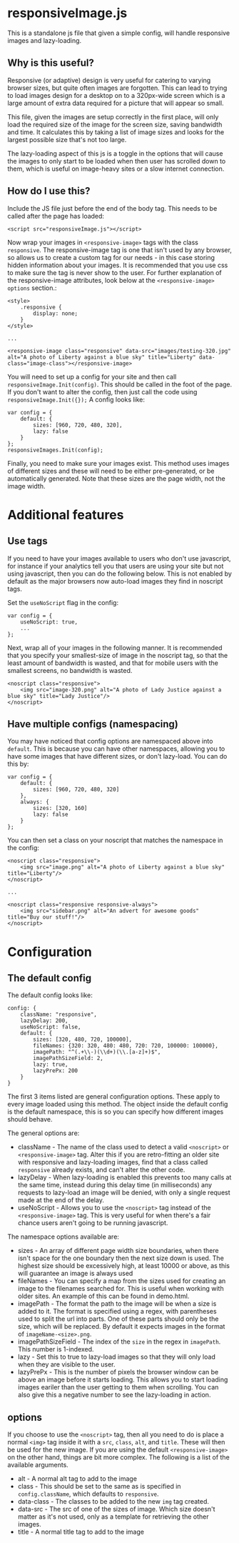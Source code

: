 responsiveImage.js
==================

This is a standalone js file that given a simple config, will handle responsive images and lazy-loading.

Why is this useful?
-------------------

Responsive (or adaptive) design is very useful for catering to varying browser sizes, but quite often images are forgotten. This can lead to trying to load images design for a desktop on to a 320px-wide screen which is a large amount of extra data required for a picture that will appear so small.

This file, given the images are setup correctly in the first place, will only load the required size of the image for the screen size, saving bandwidth and time. It calculates this by taking a list of image sizes and looks for the largest possible size that's not too large.

The lazy-loading aspect of this js is a toggle in the options that will cause the images to only start to be loaded when then user has scrolled down to them, which is useful on image-heavy sites or a slow internet connection.

How do I use this?
------------------

Include the JS file just before the end of the body tag. This needs to be called after the page has loaded:

    <script src="responsiveImage.js"></script>


Now wrap your images in `<responsive-image>` tags with the class `responsive`. The responsive-image tag is one that isn't used by any browser, so allows us to create a custom tag for our needs - in this case storing hidden information about your images. It is recommended that you use css to make sure the tag is never show to the user. For further explanation of the responsive-image attributes, look below at the `<responsive-image> options` section.:

    <style>
        .responsive {
            display: none;
        }
    </style>

    ...

    <responsive-image class="responsive" data-src="images/testing-320.jpg" alt="A photo of Liberty against a blue sky" title="Liberty" data-class="image-class"></responsive-image>


You will need to set up a config for your site and then call `responsiveImage.Init(config)`. This should be called in the foot of the page. If you don't want to alter the config, then just call the code using `responsiveImage.Init({});` A config looks like:

    var config = {
        default: {
            sizes: [960, 720, 480, 320],
            lazy: false
        }
    };
    responsiveImages.Init(config);


Finally, you need to make sure your images exist. This method uses images of different sizes and these will need to be either pre-generated, or be automatically generated. Note that these sizes are the page width, not the image width.

Additional features
===================

Use <noscript> tags
-------------------

If you need to have your images available to users who don't use javascript, for instance if your analytics tell you that users are using your site but not using javascript, then you can do the following below. This is not enabled by default as the major browsers now auto-load images they find in noscript tags.

Set the `useNoScript` flag in the config:

    var config = {
        useNoScript: true,
        ...
    };

Next, wrap all of your images in the following manner. It is recommended that you specify your smallest-size of image in the noscript tag, so that the least amount of bandwidth is wasted, and that for mobile users with the smallest screens, no bandwidth is wasted.

    <noscript class="responsive">
        <img src="image-320.png" alt="A photo of Lady Justice against a blue sky" title="Lady Justice"/>
    </noscript>


Have multiple configs (namespacing)
-----------------------------------

You may have noticed that config options are namespaced above into `default`. This is because you can have other namespaces, allowing you to have some images that have different sizes, or don't lazy-load. You can do this by:

    var config = {
        default: {
            sizes: [960, 720, 480, 320]
        },
        always: {
            sizes: [320, 160]
            lazy: false
        }
    };

You can then set a class on your noscript that matches the namespace in the config:

    <noscript class="responsive">
        <img src="image.png" alt="A photo of Liberty against a blue sky" title="Liberty"/>
    </noscript>

    ...

    <noscript class="responsive responsive-always">
        <img src="sidebar.png" alt="An advert for awesome goods" title="Buy our stuff!"/>
    </noscript>

Configuration
=============

The default config
------------------

The default config looks like:

    config: {
        className: "responsive",
        lazyDelay: 200,
        useNoScript: false,
        default: {
            sizes: [320, 480, 720, 100000],
            fileNames: {320: 320, 480: 480, 720: 720, 100000: 100000},
            imagePath: "^(.+\\-)(\\d+)(\\.[a-z]+)$",
            imagePathSizeField: 2,
            lazy: true,
            lazyPrePx: 200
        }
    }

The first 3 items listed are general configuration options. These apply to every image loaded using this method. The object inside the default config is the default namespace, this is so you can specify how different images should behave.

The general options are:

 - className - The name of the class used to detect a valid `<noscript>` or `<responsive-image>` tag. Alter this if you are retro-fitting an older site with responsive and lazy-loading images, find that a class called `responsive` already exists, and can't alter the other code.
 - lazyDelay - When lazy-loading is enabled this prevents too many calls at the same time, instead during this delay time (in milliseconds) any requests to lazy-load an image will be denied, with only a single request made at the end of the delay.
 - useNoScript - Allows you to use the `<noscript>` tag instead of the `<responsive-image>` tag. This is very useful for when there's a fair chance users aren't going to be running javascript.

The namespace options available are:

 - sizes - An array of different page width size boundaries, when there isn't space for the one boundary then the next size down is used. The highest size should be excessively high, at least 10000 or above, as this will guarantee an image is always used
 - fileNames - You can specify a map from the sizes used for creating an image to the filenames searched for. This is useful when working with older sites. An example of this can be found in demo.html.
 - imagePath - The format the path to the image will be when a size is added to it. The format is specified using a regex, with parentheses used to split the url into parts. One of these parts should only be the size, which will be replaced. By default it expects images in the format of `imageName-<size>.png`.
 - imagePathSizeField - The index of the `size` in the regex in `imagePath`. This number is 1-indexed.
 - lazy - Set this to true to lazy-load images so that they will only load when they are visible to the user.
 - lazyPrePx - This is the number of pixels the browser window can be above an image before it starts loading. This allows you to start loading images eariler than the user getting to them when scrolling. You can also give this a negative number to see the lazy-loading in action.


<responsive-image> options
--------------------------

If you choose to use the `<noscript>` tag, then all you need to do is place a normal `<img>` tag inside it with a `src`, `class`, `alt`, and `title`. These will then be used for the new image. If you are using the default `<responsive-image>` on the other hand, things are bit more complex. The following is a list of the available arguments.

 - alt - A normal alt tag to add to the image
 - class - This should be set to the same as is specified in `config.className`, which defaults to `responsive`.
 - data-class - The classes to be added to the new `img` tag created.
 - data-src - The src of one of the sizes of image. Which size doesn't matter as it's not used, only as a template for retrieving the other images.
 - title - A normal title tag to add to the image
